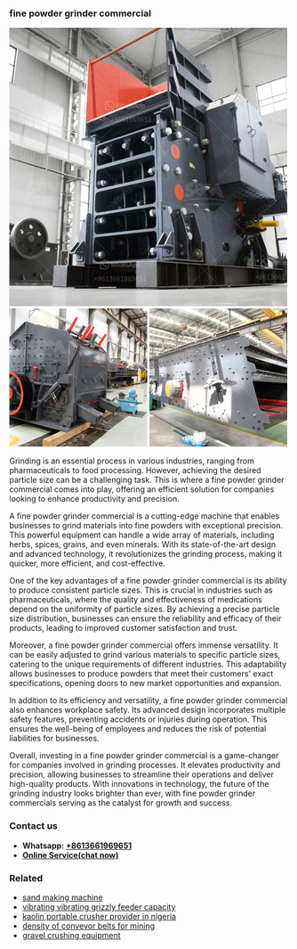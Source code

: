 <h3>fine powder grinder commercial</h3><img src='1702260300.jpg' alt=''><p>Grinding is an essential process in various industries, ranging from pharmaceuticals to food processing. However, achieving the desired particle size can be a challenging task. This is where a fine powder grinder commercial comes into play, offering an efficient solution for companies looking to enhance productivity and precision.</p><p>A fine powder grinder commercial is a cutting-edge machine that enables businesses to grind materials into fine powders with exceptional precision. This powerful equipment can handle a wide array of materials, including herbs, spices, grains, and even minerals. With its state-of-the-art design and advanced technology, it revolutionizes the grinding process, making it quicker, more efficient, and cost-effective.</p><p>One of the key advantages of a fine powder grinder commercial is its ability to produce consistent particle sizes. This is crucial in industries such as pharmaceuticals, where the quality and effectiveness of medications depend on the uniformity of particle sizes. By achieving a precise particle size distribution, businesses can ensure the reliability and efficacy of their products, leading to improved customer satisfaction and trust.</p><p>Moreover, a fine powder grinder commercial offers immense versatility. It can be easily adjusted to grind various materials to specific particle sizes, catering to the unique requirements of different industries. This adaptability allows businesses to produce powders that meet their customers' exact specifications, opening doors to new market opportunities and expansion.</p><p>In addition to its efficiency and versatility, a fine powder grinder commercial also enhances workplace safety. Its advanced design incorporates multiple safety features, preventing accidents or injuries during operation. This ensures the well-being of employees and reduces the risk of potential liabilities for businesses.</p><p>Overall, investing in a fine powder grinder commercial is a game-changer for companies involved in grinding processes. It elevates productivity and precision, allowing businesses to streamline their operations and deliver high-quality products. With innovations in technology, the future of the grinding industry looks brighter than ever, with fine powder grinder commercials serving as the catalyst for growth and success.</p><h3>Contact us</h3><ul><li><strong>Whatsapp:&nbsp;<a href="https://wa.me/8613661969651">+8613661969651</a></strong></li><li><a href="https://swt.shibang-china.com/?git&amp;zhl&amp;fine powder grinder commercial"><strong>Online Service(chat now)</strong></a></li></ul><h3>Related</h3><ul><li><a href='sand making machine.md'>sand making machine</a></li><li><a href='vibrating vibrating grizzly feeder capacity.md'>vibrating vibrating grizzly feeder capacity</a></li><li><a href='kaolin portable crusher provider in nigeria.md'>kaolin portable crusher provider in nigeria</a></li><li><a href='density of conveyor belts for mining.md'>density of conveyor belts for mining</a></li><li><a href='gravel crushing equipment.md'>gravel crushing equipment</a></li></ul>